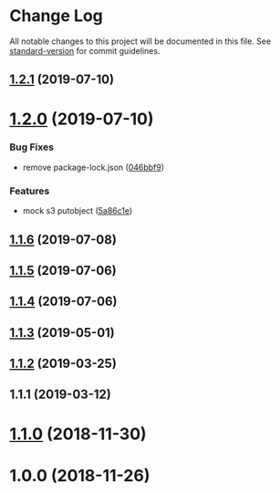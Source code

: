 # Change Log

All notable changes to this project will be documented in this file. See [standard-version](https://github.com/conventional-changelog/standard-version) for commit guidelines.

<a name="1.2.1"></a>
## [1.2.1](https://github.com/rcdef/jest-mockies/compare/v1.2.0...v1.2.1) (2019-07-10)



<a name="1.2.0"></a>
# [1.2.0](https://github.com/rcdef/jest-mockies/compare/v1.1.6...v1.2.0) (2019-07-10)


### Bug Fixes

* remove package-lock.json ([046bbf9](https://github.com/rcdef/jest-mockies/commit/046bbf9))


### Features

* mock s3 putobject ([5a86c1e](https://github.com/rcdef/jest-mockies/commit/5a86c1e))



<a name="1.1.6"></a>
## [1.1.6](https://github.com/rcdef/jest-mockies/compare/v1.1.5...v1.1.6) (2019-07-08)



<a name="1.1.5"></a>
## [1.1.5](https://github.com/rcdef/jest-mockies/compare/v1.1.4...v1.1.5) (2019-07-06)



<a name="1.1.4"></a>
## [1.1.4](https://github.com/rcdef/jest-mockies/compare/v1.1.3...v1.1.4) (2019-07-06)



<a name="1.1.3"></a>
## [1.1.3](https://github.com/rcdef/jest-mockies/compare/v1.1.2...v1.1.3) (2019-05-01)



<a name="1.1.2"></a>
## [1.1.2](https://github.com/rcdef/jest-mockies/compare/v1.1.1...v1.1.2) (2019-03-25)



<a name="1.1.1"></a>
## 1.1.1 (2019-03-12)



<a name="1.1.0"></a>
# [1.1.0](https://github.com/rcdef/jest-mockies/compare/v1.0.0...v1.1.0) (2018-11-30)



<a name="1.0.0"></a>
# 1.0.0 (2018-11-26)
